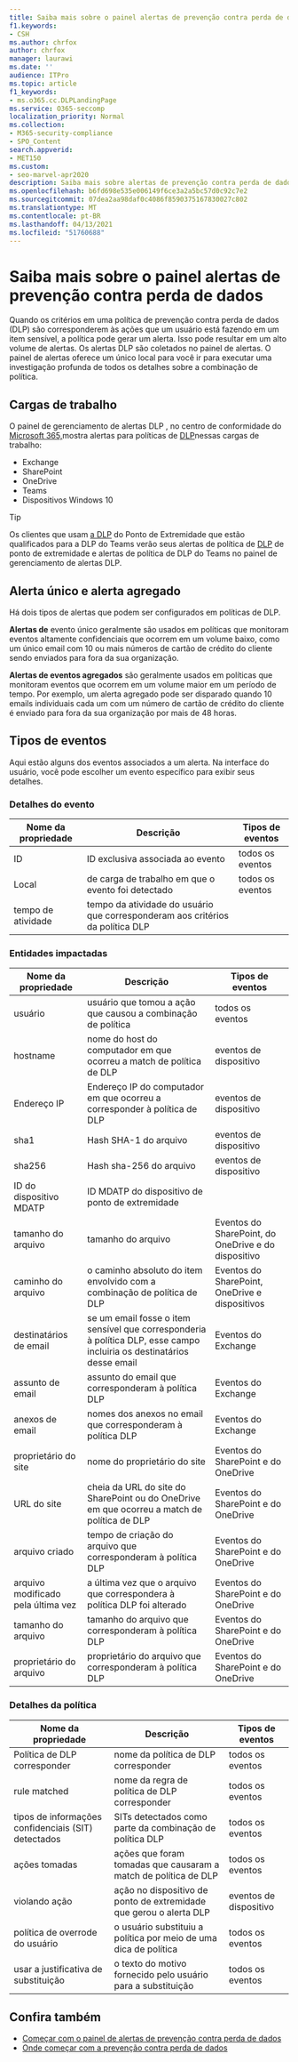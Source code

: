 ```yaml
---
title: Saiba mais sobre o painel alertas de prevenção contra perda de dados
f1.keywords:
- CSH
ms.author: chrfox
author: chrfox
manager: laurawi
ms.date: ''
audience: ITPro
ms.topic: article
f1_keywords:
- ms.o365.cc.DLPLandingPage
ms.service: O365-seccomp
localization_priority: Normal
ms.collection:
- M365-security-compliance
- SPO_Content
search.appverid:
- MET150
ms.custom:
- seo-marvel-apr2020
description: Saiba mais sobre alertas de prevenção contra perda de dados e o painel de alertas.
ms.openlocfilehash: b6fd698e535e006149f6ce3a2a5bc57d0c92c7e2
ms.sourcegitcommit: 07dea2aa98daf0c4086f8590375167830027c802
ms.translationtype: MT
ms.contentlocale: pt-BR
ms.lasthandoff: 04/13/2021
ms.locfileid: "51760688"
---
```

# <a name="learn-about-the-data-loss-prevention-alerts-dashboard"></a>Saiba mais sobre o painel alertas de prevenção contra perda de dados

Quando os critérios em uma política de prevenção contra perda de dados (DLP) são corresponderem às ações que um usuário está fazendo em um item sensível, a política pode gerar um alerta. Isso pode resultar em um alto volume de alertas. Os alertas DLP são coletados no painel de alertas. O painel de alertas oferece um único local para você ir para executar uma investigação profunda de todos os detalhes sobre a combinação de política.  

<!-- [Microsoft 365 compliance center](https://compliance.microsoft.com/)-->

## <a name="workloads"></a>Cargas de trabalho

O painel de gerenciamento de alertas DLP , no centro de conformidade do [Microsoft 365,](https://compliance.microsoft.com/)mostra alertas para políticas de [DLP](https://compliance.microsoft.com/datalossprevention?viewid=dlpalerts)nessas cargas de trabalho:

- Exchange
- SharePoint
- OneDrive
- Teams
- Dispositivos Windows 10 

> [!TIP]
> Os clientes que usam [a DLP](endpoint-dlp-learn-about.md) do Ponto de Extremidade que estão qualificados para a DLP do Teams verão seus alertas de política de [DLP](dlp-microsoft-teams.md) de ponto de extremidade e alertas de política de DLP do Teams no painel de gerenciamento de alertas DLP.

## <a name="single-alert-and-aggregate-alert"></a>Alerta único e alerta agregado

Há dois tipos de alertas que podem ser configurados em políticas de DLP.

**Alertas de** evento único geralmente são usados em políticas que monitoram eventos altamente confidenciais que ocorrem em um volume baixo, como um único email com 10 ou mais números de cartão de crédito do cliente sendo enviados para fora da sua organização.

**Alertas de eventos agregados** são geralmente usados em políticas que monitoram eventos que ocorrem em um volume maior em um período de tempo. Por exemplo, um alerta agregado pode ser disparado quando 10 emails individuais cada um com um número de cartão de crédito do cliente é enviado para fora da sua organização por mais de 48 horas.

## <a name="types-of-events"></a>Tipos de eventos

Aqui estão alguns dos eventos associados a um alerta. Na interface do usuário, você pode escolher um evento específico para exibir seus detalhes. 

### <a name="event-details"></a>Detalhes do evento

|Nome da propriedade  |Descrição  |Tipos de eventos  |
|---------|---------|---------|
|ID |ID exclusiva associada ao evento |todos os eventos |
|Local |de carga de trabalho em que o evento foi detectado|todos os eventos |
|tempo de atividade     |tempo da atividade do usuário que corresponderam aos critérios da política DLP |

### <a name="impacted-entities"></a>Entidades impactadas

|Nome da propriedade |Descrição| Tipos de eventos|
|---------|---------|---------|
|usuário | usuário que tomou a ação que causou a combinação de política | todos os eventos|
|hostname | nome do host do computador em que ocorreu a match de política de DLP | eventos de dispositivo|
|Endereço IP | Endereço IP do computador em que ocorreu a corresponder à política de DLP | eventos de dispositivo|
|sha1 |Hash SHA-1 do arquivo | eventos de dispositivo|
|sha256 | Hash sha-256 do arquivo | eventos de dispositivo|
|ID do dispositivo MDATP | ID MDATP do dispositivo de ponto de extremidade|
|tamanho do arquivo | tamanho do arquivo| Eventos do SharePoint, do OneDrive e do dispositivo|
|caminho do arquivo | o caminho absoluto do item envolvido com a combinação de política de DLP | Eventos do SharePoint, OneDrive e dispositivos|
|destinatários de email |se um email fosse o item sensível que corresponderia à política DLP, esse campo incluiria os destinatários desse email| Eventos do Exchange|
|assunto de email |assunto do email que corresponderam à política DLP |Eventos do Exchange|
|anexos de email | nomes dos anexos no email que corresponderam à política DLP| Eventos do Exchange|
|proprietário do site |nome do proprietário do site| Eventos do SharePoint e do OneDrive|
|URL do site |cheia da URL do site do SharePoint ou do OneDrive em que ocorreu a match de política de DLP |Eventos do SharePoint e do OneDrive|
|arquivo criado |tempo de criação do arquivo que corresponderam à política DLP |Eventos do SharePoint e do OneDrive|
|arquivo modificado pela última vez | a última vez que o arquivo que correspondera à política DLP foi alterado | Eventos do SharePoint e do OneDrive|
|tamanho do arquivo | tamanho do arquivo que corresponderam à política DLP |Eventos do SharePoint e do OneDrive|
|proprietário do arquivo |proprietário do arquivo que corresponderam à política DLP |Eventos do SharePoint e do OneDrive|  

### <a name="policy-details"></a>Detalhes da política

|Nome da propriedade |Descrição |Tipos de eventos |
|---------|---------|---------|
|Política de DLP corresponder |nome da política de DLP corresponder |todos os eventos|
|rule matched |nome da regra de política de DLP corresponder |todos os eventos|
|tipos de informações confidenciais (SIT) detectados|SITs detectados como parte da combinação de política DLP |todos os eventos|
|ações tomadas |ações que foram tomadas que causaram a match de política de DLP| todos os eventos|
|violando ação | ação no dispositivo de ponto de extremidade que gerou o alerta DLP| eventos de dispositivo | 
|política de overrode do usuário |o usuário substituiu a política por meio de uma dica de política | todos os eventos|
|usar a justificativa de substituição |o texto do motivo fornecido pelo usuário para a substituição | todos os eventos|   

## <a name="see-also"></a>Confira também

- [Começar com o painel de alertas de prevenção contra perda de dados](dlp-alerts-dashboard-get-started.md)
- [Onde começar com a prevenção contra perda de dados](create-test-tune-dlp-policy.md#where-to-start-with-data-loss-prevention)